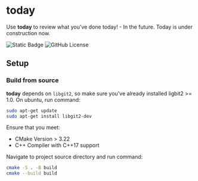 # today

Use **today** to review what you've done today! - In the future. Today is under construction now.

![Static Badge](https://img.shields.io/badge/C%2B%2B-17-blue) ![GitHub License](https://img.shields.io/github/license/Adamska1008/today)

## Setup

### Build from source

**today** depends on `libgit2`, so make sure you've already installed ligbit2 >= 1.0. On ubuntu, run command:

```bash
sudo apt-get update
sudo apt-get install libgit2-dev
```

Ensure that you meet:

+ CMake Version > 3.22
+ C++ Compiler with C++17 support

Navigate to project source directory and run command:

```bash
cmake -S . -B build
cmake --build build
```
